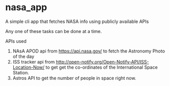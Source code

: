 # nasa_app
 A simple cli app that fetches NASA info using publicly available APIs

Any one of these tasks can be done at a time. 

APIs used

1. NAsA APOD api from https://api.nasa.gov/ to fetch the Astronomy Photo of the day
2. ISS tracker api from http://open-notify.org/Open-Notify-API/ISS-Location-Now/ to get 
   get the co-ordinates of the International Space Station.
3. Astros API to get the number of people in space right now.
